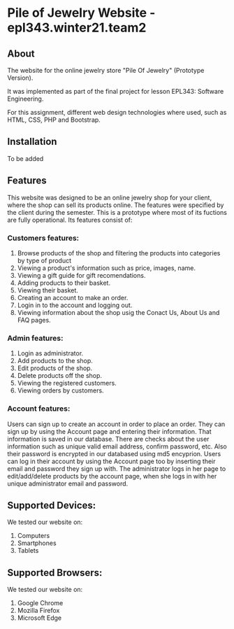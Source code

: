 # Pile of Jewelry Website - epl343.winter21.team2 
## About
The website for the online jewelry store "Pile Of Jewelry" (Prototype Version).

It was implemented as part of the final project for lesson EPL343: Software Engineering.

For this assignment, different web design technologies where used, such as HTML, CSS, PHP and Bootstrap.

## Installation

To be added

## Features
This website was designed to be an online jewelry shop for your client, where the shop can sell its products online. The features were specified by the client during the semester. This is a prototype where most of its fuctions are fully operational. Its features consist of:

### Customers features:
1. Browse products of the shop and filtering the products into categories by type of product
2. Viewing a product's information such as price, images, name.
3. Viewing a gift guide for gift recomendations.
4. Adding products to their basket.
5. Viewing their basket.
6. Creating an account to make an order.
7. Login in to the account and logging out.
8. Viewing information about the shop usig the Conact Us, About Us and FAQ pages.

### Admin features:
1. Login as administrator.
2. Add products to the shop.
3. Edit products of the shop.
4. Delete products off the shop.
5. Viewing the registered customers.
6. Viewing orders by customers.

### Account features:
Users can sign up to create an account in order to place an order. They can sign up by using the Account page and entering their information. That information is saved in our database. There are checks about the user information such as unique valid email address, confirm password, etc. Also their password is encrypted in our databased using md5 encyprion.
Users can log in their account by using the Account page too by inserting their email and password they sign up with.
The administrator logs in her page to edit/add/delete products by the account page, when she logs in with her unique administrator email and password.

## Supported Devices:
We tested our website on:
1. Computers
2. Smartphones
3. Tablets

## Supported Browsers:
We tested our website on:
1. Google Chrome
2. Mozilla Firefox
3. Microsoft Edge

